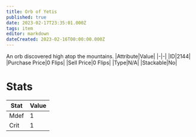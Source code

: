 ```yaml
---
title: Orb of Yetis
published: true
date: 2023-02-17T23:35:01.000Z
tags: item
editor: markdown
dateCreated: 2023-02-16T00:00:00.000Z
---
```


An orb discovered high atop the mountains.
|Attribute|Value|
|-|-|
|ID|2144|
|Purchase Price|0 Flips|
|Sell Price|0 Flips|
|Type|N/A|
|Stackable|No|

# Stats
|Stat|Value|
|-|-|
|Mdef|1|
|Crit|1|
